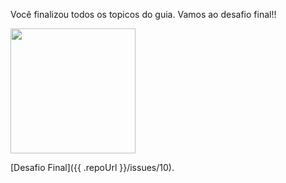 Você finalizou todos os topicos do guia. Vamos ao desafio final!!

<img src="https://i.giphy.com/media/BpGWitbFZflfSUYuZ9/giphy.webp" width="200" height="200" />

[Desafio Final]({{ .repoUrl }}/issues/10).

